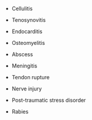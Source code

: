 - Cellulitis

- Tenosynovitis

- Endocarditis

- Osteomyelitis

- Abscess

- Meningitis

- Tendon rupture

- Nerve injury

- Post-traumatic stress disorder

- Rabies